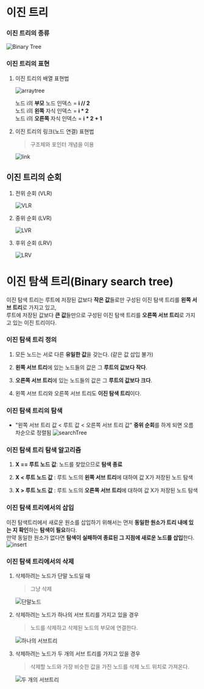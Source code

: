 # 이진 트리
### 이진 트리의 종류
![Binary Tree](./image/Binary%20Tree.png)

### 이진 트리의 표현
1. 이진 트리의 배열 표현법
    
    ![arraytree](./image/array%20tree.png)   

    노드 i의 **부모** 노드 인덱스 = **i // 2**   
    노드 i의 **왼쪽** 자식 인덱스 = **i * 2**   
    노드 i의 **오른쪽** 자식 인덱스 = **i * 2 + 1** 


2. 이진 트리의 링크(노드 연결) 표현법
    >구조체와 포인터 개념을 이용


    ![link](./image/link.jpeg)

## 이진 트리의 순회
1. 전위 순회 (VLR)

    ![VLR](./image/VLR.png)

2. 중위 순회 (LVR)

    ![LVR](./image/LVR.png)

3. 후위 순회 (LRV)

    ![LRV](./image/LRV.png)

# 이진 탐색 트리(Binary search tree)
이진 탐색 트리는 루트에 저장된 값보다 **작은 값**들로만 구성된 이진 탐색 트리를 **왼쪽 서브 트리**로 가지고 있고,   
루트에 저장된 값보다 **큰 값**들만으로 구성된 이진 탐색 트리를 **오른쪽 서브 트리**로 가지고 있는 이진 트리이다.

### 이진 탐색 트리 정의
1. 모든 노드는 서로 다른 **유일한 값**을 갖는다. (같은 값 삽입 불가)

2. **왼쪽 서브 트리**에 있는 노드들의 값은 그 **루트의 값보다 작다**.

3. **오른쪽 서브 트리**에 있는 노드들의 값은 그 **루트의 값보다 크다**.

4. 왼쪽 서브 트리와 오른쪽 서브 트리도 **이진 탐색 트리**이다.

### 이진 탐색 트리의 탐색
- "왼쪽 서브 트리 값 < 루트 값 < 오른쪽 서브 트리 값" **중위 순회**를 하게 되면 오름차순으로 정렬됨
![searchTree](./image/searchTree.png)

### 이진 탐색 트리 탐색 알고리즘

1. **X == 루트 노드 값**: 노드를 찾았으므로 **탐색 종료**

2. **X < 루트 노드 값** : 루트 노드의 **왼쪽 서브 트리**에 대하여 값 X가 저장된 노드 탐색

3. **X > 루트 노드 값** : 루트 노드의 **오른쪽 서브 트리**에 대하여 값 X가 저장된 노드 탐색

### 이진 탐색 트리에서의 삽입
이진 탐색트리에서 새로운 원소를 삽입하기 위해서는 먼저 **동일한 원소가 트리 내에 있는 지 확인**하는 **탐색이 필요**하다.    
만약 동일한 원소가 없다면 **탐색이 실패하여 종료된 그 지점에 새로운 노드를 삽입**한다.
![insert](./image/insert.png)
### 이진 탐색 트리에서의 삭제
1. 삭제하려는 노드가 단말 노드일 때
    >그냥 삭제

    ![단말노드](./image/단말노드.png)
2. 삭제하려는 노드가 하나의 서브 트리를 가지고 있을 경우
    > 노드를 삭제하고 삭제된 노드의 부모에 연결한다.

    ![하나의 서브트리](./image/하나의%20서브트리.png)
3. 삭제하려는 노드가 두 개의 서브 트리를 가지고 있을 경우 
    > 삭제할 노드와 가장 비슷한 값을 가진 노드를 삭제 노드 위치로 가져온다.

    ![두 개의 서브트리](./image/두%20개의%20서브트리.png)